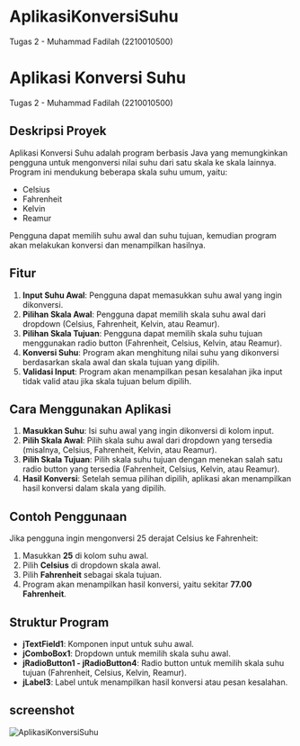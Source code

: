 # AplikasiKonversiSuhu
 Tugas 2 - Muhammad Fadilah (2210010500)

# Aplikasi Konversi Suhu

Tugas 2 - Muhammad Fadilah (2210010500)

## Deskripsi Proyek
Aplikasi Konversi Suhu adalah program berbasis Java yang memungkinkan pengguna untuk mengonversi nilai suhu dari satu skala ke skala lainnya. Program ini mendukung beberapa skala suhu umum, yaitu:
- Celsius
- Fahrenheit
- Kelvin
- Reamur

Pengguna dapat memilih suhu awal dan suhu tujuan, kemudian program akan melakukan konversi dan menampilkan hasilnya.

## Fitur
1. **Input Suhu Awal**: Pengguna dapat memasukkan suhu awal yang ingin dikonversi.
2. **Pilihan Skala Awal**: Pengguna dapat memilih skala suhu awal dari dropdown (Celsius, Fahrenheit, Kelvin, atau Reamur).
3. **Pilihan Skala Tujuan**: Pengguna dapat memilih skala suhu tujuan menggunakan radio button (Fahrenheit, Celsius, Kelvin, atau Reamur).
4. **Konversi Suhu**: Program akan menghitung nilai suhu yang dikonversi berdasarkan skala awal dan skala tujuan yang dipilih.
5. **Validasi Input**: Program akan menampilkan pesan kesalahan jika input tidak valid atau jika skala tujuan belum dipilih.

## Cara Menggunakan Aplikasi
1. **Masukkan Suhu**: Isi suhu awal yang ingin dikonversi di kolom input.
2. **Pilih Skala Awal**: Pilih skala suhu awal dari dropdown yang tersedia (misalnya, Celsius, Fahrenheit, Kelvin, atau Reamur).
3. **Pilih Skala Tujuan**: Pilih skala suhu tujuan dengan menekan salah satu radio button yang tersedia (Fahrenheit, Celsius, Kelvin, atau Reamur).
4. **Hasil Konversi**: Setelah semua pilihan dipilih, aplikasi akan menampilkan hasil konversi dalam skala yang dipilih.

## Contoh Penggunaan
Jika pengguna ingin mengonversi 25 derajat Celsius ke Fahrenheit:
1. Masukkan **25** di kolom suhu awal.
2. Pilih **Celsius** di dropdown skala awal.
3. Pilih **Fahrenheit** sebagai skala tujuan.
4. Program akan menampilkan hasil konversi, yaitu sekitar **77.00 Fahrenheit**.

## Struktur Program
- **jTextField1**: Komponen input untuk suhu awal.
- **jComboBox1**: Dropdown untuk memilih skala suhu awal.
- **jRadioButton1 - jRadioButton4**: Radio button untuk memilih skala suhu tujuan (Fahrenheit, Celsius, Kelvin, Reamur).
- **jLabel3**: Label untuk menampilkan hasil konversi atau pesan kesalahan.

## screenshot
![AplikasiKonversiSuhu](https://github.com/user-attachments/assets/c2dfd69f-265e-4ab3-9ea4-5abdc98a51a6)
